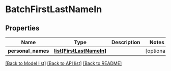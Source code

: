 # BatchFirstLastNameIn

## Properties
Name | Type | Description | Notes
------------ | ------------- | ------------- | -------------
**personal_names** | [**list[FirstLastNameIn]**](FirstLastNameIn.md) |  | [optional] 

[[Back to Model list]](../README.md#documentation-for-models) [[Back to API list]](../README.md#documentation-for-api-endpoints) [[Back to README]](../README.md)


